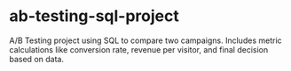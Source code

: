 # ab-testing-sql-project
A/B Testing project using SQL to compare two campaigns. Includes metric calculations like conversion rate, revenue per visitor, and final decision based on data.
